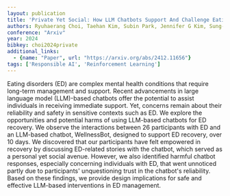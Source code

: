 ```yaml
---
layout: publication
title: 'Private Yet Social: How LLM Chatbots Support And Challenge Eating Disorder Recovery'
authors: Ryuhaerang Choi, Taehan Kim, Subin Park, Jennifer G Kim, Sung-ju Lee
conference: "Arxiv"
year: 2024
bibkey: choi2024private
additional_links:
  - {name: "Paper", url: "https://arxiv.org/abs/2412.11656"}
tags: ['Responsible AI', 'Reinforcement Learning']
---
```

Eating disorders (ED) are complex mental health conditions that require
long-term management and support. Recent advancements in large language model
(LLM)-based chatbots offer the potential to assist individuals in receiving
immediate support. Yet, concerns remain about their reliability and safety in
sensitive contexts such as ED. We explore the opportunities and potential harms
of using LLM-based chatbots for ED recovery. We observe the interactions
between 26 participants with ED and an LLM-based chatbot, WellnessBot, designed
to support ED recovery, over 10 days. We discovered that our participants have
felt empowered in recovery by discussing ED-related stories with the chatbot,
which served as a personal yet social avenue. However, we also identified
harmful chatbot responses, especially concerning individuals with ED, that went
unnoticed partly due to participants' unquestioning trust in the chatbot's
reliability. Based on these findings, we provide design implications for safe
and effective LLM-based interventions in ED management.
